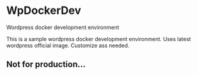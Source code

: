 # WpDockerDev
Wordpress docker development environment


This is a sample wordpress docker development environment. Uses latest wordpress official image. Customize ass needed.

## Not for production...
